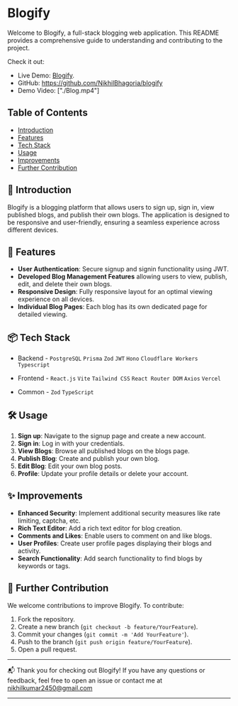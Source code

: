# Blogify

Welcome to Blogify, a full-stack blogging web application. This README provides a comprehensive guide to understanding and contributing to the project. 

Check it out:
- Live Demo: [Blogify](https://blogify-plum-psi.vercel.app/).
- GitHub: https://github.com/NikhilBhagoria/blogify
- Demo Video: ["./Blog.mp4"]


## Table of Contents

- [Introduction](#introduction)
- [Features](#features)
- [Tech Stack](#tech-stack)
- [Usage](#usage)
- [Improvements](#improvements)
- [Further Contribution](#further-contribution)

## 🚀 Introduction

Blogify is a blogging platform that allows users to sign up, sign in, view published blogs, and publish their own blogs. The application is designed to be responsive and user-friendly, ensuring a seamless experience across different devices.

## 📝 Features

- **User Authentication**: Secure signup and signin functionality using JWT.
- **Developed Blog Management Features** allowing users to view, publish, edit, and delete their own blogs.
- **Responsive Design**: Fully responsive layout for an optimal viewing experience on all devices.
- **Individual Blog Pages**: Each blog has its own dedicated page for detailed viewing.

## 📦 Tech Stack

- Backend - `PostgreSQL` `Prisma` `Zod` `JWT` `Hono` `Cloudflare Workers` `Typescript`

- Frontend - `React.js` `Vite` `Tailwind CSS` `React Router DOM` `Axios` `Vercel`

- Common - `Zod` `TypeScript`

## 🛠️ Usage

1. **Sign up**: Navigate to the signup page and create a new account.
2. **Sign in**: Log in with your credentials.
3. **View Blogs**: Browse all published blogs on the blogs page.
4. **Publish Blog**: Create and publish your own blog.
5. **Edit Blog**: Edit your own blog posts.
6. **Profile**: Update your profile details or delete your account.

## ✨ Improvements

- **Enhanced Security**: Implement additional security measures like rate limiting, captcha, etc.
- **Rich Text Editor**: Add a rich text editor for blog creation.
- **Comments and Likes**: Enable users to comment on and like blogs.
- **User Profiles**: Create user profile pages displaying their blogs and activity.
- **Search Functionality**: Add search functionality to find blogs by keywords or tags.

## 🌟 Further Contribution

We welcome contributions to improve Blogify. To contribute:

1. Fork the repository.
2. Create a new branch (`git checkout -b feature/YourFeature`).
3. Commit your changes (`git commit -m 'Add YourFeature'`).
4. Push to the branch (`git push origin feature/YourFeature`).
5. Open a pull request.

---

📬 Thank you for checking out Blogify! If you have any questions or feedback, feel free to open an issue or contact me at nikhilkumar2450@gmail.com

---
